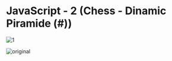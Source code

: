 # JavaScript - 2 (Chess - Dinamic Piramide (#))

![1](https://user-images.githubusercontent.com/25200958/27853534-13463c10-6174-11e7-9884-a6c3d5ca674b.jpg)


![original](https://cloud.githubusercontent.com/assets/25200958/23585799/f512c926-01a0-11e7-8f09-024fb75bcdba.jpg)

